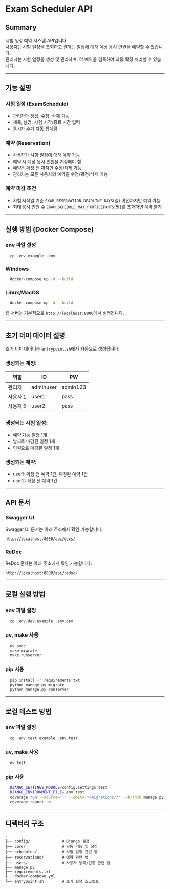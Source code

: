 # Exam Scheduler API

## Summary
시험 일정 예약 시스템 API입니다.  
사용자는 시험 일정을 조회하고 원하는 일정에 대해 예상 응시 인원을 예약할 수 있습니다.  
관리자는 시험 일정을 생성 및 관리하며, 각 예약을 검토하여 최종 확정 처리할 수 있습니다.

---

## 기능 설명
### 시험 일정 (ExamSchedule)
- 관리자만 생성, 수정, 삭제 가능
- 제목, 설명, 시험 시작/종료 시간 입력
- 응시자 수가 자동 집계됨

### 예약 (Reservation)
- 사용자가 시험 일정에 대해 예약 가능
- 예약 시 예상 응시 인원을 지정해야 함
- 예약은 확정 전 까지만 수정/삭제 가능
- 관리자는 모든 사용자의 예약을 수정/확정/삭제 가능

### 예약 마감 조건
- 시험 시작일 기준 `EXAM_RESERVATION_DEADLINE_DAYS`(일) 이전까지만 예약 가능
- 최대 응시 인원 수 `EXAM_SCHEDULE_MAX_PARTICIPANTS`(명)를 초과하면 예약 불가

---

## 실행 방법 (Docker Compose)
### env 파일 설정
```bash
  cp .env.example .env
```

### Windows
```bash
  docker-compose up -d --build 
```

### Linux/MacOS
```bash
  docker compose up -d --build
```

웹 서버는 기본적으로 `http://localhost:8000`에서 실행됩니다.

---

## 초기 더미 데이터 설명

초기 더미 데이터는 `entrypoint.sh`에서 자동으로 생성됩니다.

### 생성되는 계정:
| 역할     | ID        | PW       |
|----------|-----------|----------|
| 관리자   | adminuser | admin123 |
| 사용자 1 | user1     | pass     |
| 사용자 2 | user2     | pass     |

### 생성되는 시험 일정:
- 예약 가능 일정 1개
- 날짜로 마감된 일정 1개
- 인원으로 마감된 일정 1개

### 생성되는 예약:
- user1: 확정 전 예약 1건, 확정된 예약 1건
- user2: 확정 전 예약 1건

---

## API 문서

### Swagger UI
Swagger UI 문서는 아래 주소에서 확인 가능합니다:
```
http://localhost:8000/api/docs/
```

### ReDoc
ReDoc 문서는 아래 주소에서 확인 가능합니다:
```
http://localhost:8000/api/redoc/
```

---
## 로컬 실행 방법
### env 파일 설정
```bash
  cp .env.dev.example .env.dev
```

### uv, make 사용
```bash
  uv sync
  make migrate
  make runserver
```

### pip 사용
```bash
  pip install -r requirements.txt
  python manage.py migrate
  python manage.py runserver
```

---

## 로컬 테스트 방법
### env 파일 설정
```bash
  cp .env.test.example .env.test
```

### uv, make 사용
```bash
  uv test
```

### pip 사용
```bash
  DJANGO_SETTINGS_MODULE=config.settings.test
  DJANGO_ENVIRONMENT_FILE=.env.test
  coverage run --source='.' --omit='*/migrations/*' --branch manage.py test
  coverage report -m
```

---

## 디렉터리 구조
```
.
├── config/              # Django 설정
├── core/                # 공통 기능 및 설정
├── schedules/           # 시험 일정 관련 앱
├── reservations/        # 예약 관련 앱
├── users/               # 사용자 등록/인증 관련 앱
├── manage.py
├── requirements.txt
├── docker-compose.yml
└── entrypoint.sh        # 초기 실행 스크립트
```